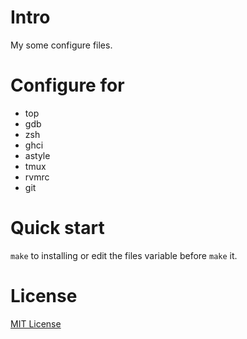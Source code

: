 # Intro
My some configure files.


# Configure for
* top
* gdb
* zsh
* ghci
* astyle
* tmux
* rvmrc
* git


# Quick start
`make` to installing or edit the files variable before `make` it.


# License
[MIT License](http://opensource.org/licenses/MIT)
